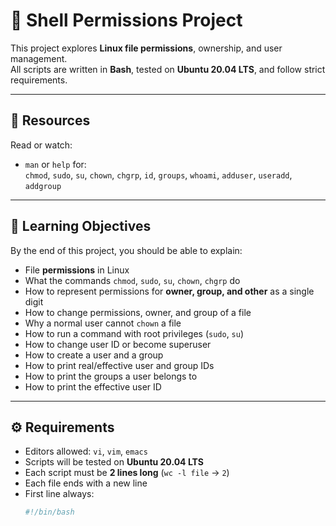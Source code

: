 # 📂 Shell Permissions Project

This project explores **Linux file permissions**, ownership, and user management.  
All scripts are written in **Bash**, tested on **Ubuntu 20.04 LTS**, and follow strict requirements.

---

## 📖 Resources
Read or watch:
- `man` or `help` for:  
  `chmod`, `sudo`, `su`, `chown`, `chgrp`, `id`, `groups`, `whoami`, `adduser`, `useradd`, `addgroup`

---

## 🎯 Learning Objectives
By the end of this project, you should be able to explain:

- File **permissions** in Linux  
- What the commands `chmod`, `sudo`, `su`, `chown`, `chgrp` do  
- How to represent permissions for **owner, group, and other** as a single digit  
- How to change permissions, owner, and group of a file  
- Why a normal user cannot `chown` a file  
- How to run a command with root privileges (`sudo`, `su`)  
- How to change user ID or become superuser  
- How to create a user and a group  
- How to print real/effective user and group IDs  
- How to print the groups a user belongs to  
- How to print the effective user ID  

---

## ⚙️ Requirements
- Editors allowed: `vi`, `vim`, `emacs`
- Scripts will be tested on **Ubuntu 20.04 LTS**
- Each script must be **2 lines long** (`wc -l file` → `2`)
- Each file ends with a new line
- First line always:  
  ```bash
  #!/bin/bash

